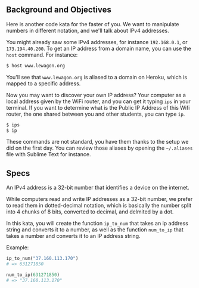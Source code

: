 ## Background and Objectives

Here is another code kata for the faster of you. We want to manipulate numbers in different notation, and we'll talk about IPv4 addresses.

You might already saw some IPv4 addresses, for instance `192.168.0.1`, or
`173.194.40.200`. To get an IP address from a domain name, you can use the `host` command. For instance:

```bash
$ host www.lewagon.org
```

You'll see that `www.lewagon.org` is aliased to a domain on Heroku, which
is mapped to a specific address.

Now you may want to discover your own IP address? Your computer as a local
address given by the WiFi router, and you can get it typing `ips` in your
terminal. If you want to determine what is the Public IP Address of this Wifi router, the one shared between you and other students, you can type `ip`.

```bash
$ ips
$ ip
```

These commands are not standard, you have them thanks to the setup we did on the first day. You can review those aliases by opening the `~/.aliases` file with Sublime Text for instance.

## Specs

An IPv4 address is a 32-bit number that identifies a device on the internet.

While computers read and write IP addresses as a 32-bit number, we prefer to read them in dotted-decimal notation, which is basically the number split into 4 chunks of 8 bits, converted to decimal, and delmited by a dot.

In this kata, you will create the function `ip_to_num` that takes an ip address string and converts it to a number, as well as the function `num_to_ip` that takes a number and converts it to an IP address string.

Example:

```ruby
ip_to_num("37.160.113.170")
# => 631271850

num_to_ip(631271850)
# => "37.160.113.170"
```

